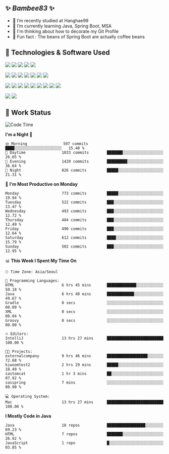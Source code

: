 ##  ✨ _Bambee83_ ✨ 

- 🔭 I’m recently studied at Hanghae99
- 🌱 I’m currently learning Java, Spring Boot, MSA
- 🤔 I'm thinking about how to decorate my Git Profile
- 🪹 Fun fact : The beans of Spring Boot are actually coffee beans 

<!-- - 💬 Ask me about ...
- 📫 How to reach me: ...
- 😄 Pronouns: ...
- 👯 I’m looking to collaborate on ...-->

## 🔧  Technologies & Software Used

<img src="https://img.shields.io/badge/Java-007396?style=flat-round&logo=OpenJDK&logoColor=white"/> <img src="https://img.shields.io/badge/Spring-6DB33F?style=flat-round&logo=spring&logoColor=white"/>   <img src="https://img.shields.io/badge/SpringBoot-6DB33F?style=flat-round&logo=springboot&logoColor=white"/>  <img src="https://img.shields.io/badge/SpringSecurity-6DB33F?style=flat-round&logo=SpringSecurity&logoColor=white"/>   <img src="https://img.shields.io/badge/JSON Web Token-000000?style=flat-round&logo=JSON Web Tokens&logoColor=white"/> 

<img src="https://img.shields.io/badge/github-181717?style=flat-round&logo=github&logoColor=white"/> <img src="https://img.shields.io/badge/git-F05032?style=flat-round&logo=git&logoColor=white"/> <img src="https://img.shields.io/badge/githubactions-2088FF?style=flat-round&logo=githubactions&logoColor=white"/>  <img src="https://img.shields.io/badge/Gradle-02303A?style=flat-round&logo=Gradle&logoColor=white"/>  <img src="https://img.shields.io/badge/IntelliJIDEA-000000?style=flat-round&logo=IntelliJIDEA&logoColor=white"/>  <img src="https://img.shields.io/badge/Postman-FF6C37?style=flat-round&logo=Postman&logoColor=white"/>  <img src="https://img.shields.io/badge/Sourcetree-0052CC?style=flat-round&logo=Sourcetree&logoColor=white"/>

<img src="https://img.shields.io/badge/AmazonS3-569A31?style=flat-round&logo=AmazonS3&logoColor=white"/>  <img src="https://img.shields.io/badge/AmazonEC2-FF9900?style=flat-round&logo=AmazonEC2&logoColor=white"/>  <img src="https://img.shields.io/badge/AmazonRDS-527FFF?style=flat-round&logo=AmazonRDS&logoColor=white"/>  <img src="https://img.shields.io/badge/MySQL-4479A1?style=flat-round&logo=MySQL&logoColor=white"/>  <img src="https://img.shields.io/badge/MongoDB-47A248?style=flat-round&logo=MongoDB&logoColor=white"/> <img src="https://img.shields.io/badge/Ubuntu-E95420?style=flat-round&logo=Ubuntu&logoColor=white"/> <img src="https://img.shields.io/badge/FileZilla-BF0000?style=flat-round&logo=filezilla&logoColor=white"/> <img src="https://img.shields.io/badge/Notion-000000?style=flat-round&logo=Notion&logoColor=white"/> <img src="https://img.shields.io/badge/Slack-F06A6A?style=flat-round&logo=slack&logoColor=white"/>

<img src="https://img.shields.io/badge/AmazonCloudfront-3693F3?style=flat-round&logo=iCloud&logoColor=white"/> <img src="https://img.shields.io/badge/ApacheJMeter-D22128?style=flat-round&logo=apachejmeter&logoColor=white"/> 
 
<!-- Markdown lang
[![Bambee83 Badge](https://img.shields.io/badge/Bambee83'blog-4A154B.svg?&style=for-the-badge&logo=Bloglovin&link=https://blog.naver.com/bambee83)](https://blog.naver.com/bambee83)
## 🚀  GitHub stats & Top Langs
[![Bambee83's GitHub stats-Dark](https://github-readme-stats.vercel.app/api?username=bambee83&show_icons=true&theme=dark#gh-dark-mode-only)]((https://github.com/bambee83/github-readme-stats#gh-dark-mode-only))
![Top Langs-Dark](https://github-readme-stats.vercel.app/api/top-langs/?username=bambee83&layout=compact&theme=dark#gh-dark-mode-only)
## 🐳   Project
[mini project - SeoulCulturePort](https://github.com/event-information)
[clone coding - Instaclone](https://github.com/instaclone8)
[final project - emotrak](https://github.com/EmoTrak)
[![bambee83's wakatime stats](https://github-readme-stats.vercel.app/api/wakatime?username=bambee83)]
 -->
## 🐳 Work Status
<!--START_SECTION:waka-->
![Code Time](http://img.shields.io/badge/Code%20Time-277%20hrs%2040%20mins-blue)

**I'm a Night 🦉** 

```text
🌞 Morning                597 commits         ████░░░░░░░░░░░░░░░░░░░░░   15.40 % 
🌆 Daytime                1033 commits        ███████░░░░░░░░░░░░░░░░░░   26.65 % 
🌃 Evening                1420 commits        █████████░░░░░░░░░░░░░░░░   36.64 % 
🌙 Night                  826 commits         █████░░░░░░░░░░░░░░░░░░░░   21.31 % 
```
📅 **I'm Most Productive on Monday** 

```text
Monday                   773 commits         █████░░░░░░░░░░░░░░░░░░░░   19.94 % 
Tuesday                  522 commits         ███░░░░░░░░░░░░░░░░░░░░░░   13.47 % 
Wednesday                493 commits         ███░░░░░░░░░░░░░░░░░░░░░░   12.72 % 
Thursday                 484 commits         ███░░░░░░░░░░░░░░░░░░░░░░   12.49 % 
Friday                   490 commits         ███░░░░░░░░░░░░░░░░░░░░░░   12.64 % 
Saturday                 612 commits         ████░░░░░░░░░░░░░░░░░░░░░   15.79 % 
Sunday                   502 commits         ███░░░░░░░░░░░░░░░░░░░░░░   12.95 % 
```


📊 **This Week I Spent My Time On** 

```text
🕑︎ Time Zone: Asia/Seoul

💬 Programming Languages: 
HTML                     6 hrs 45 mins       █████████████░░░░░░░░░░░░   50.18 % 
Java                     6 hrs 40 mins       ████████████░░░░░░░░░░░░░   49.67 % 
Gradle                   0 secs              ░░░░░░░░░░░░░░░░░░░░░░░░░   00.09 % 
XML                      0 secs              ░░░░░░░░░░░░░░░░░░░░░░░░░   00.04 % 
Groovy                   0 secs              ░░░░░░░░░░░░░░░░░░░░░░░░░   00.00 % 

🔥 Editors: 
IntelliJ                 13 hrs 27 mins      █████████████████████████   100.00 % 

🐱‍💻 Projects: 
externalcompany          9 hrs 46 mins       ██████████████████░░░░░░░   72.68 % 
kiwoomtest2              2 hrs 29 mins       █████░░░░░░░░░░░░░░░░░░░░   18.49 % 
sastomcat                1 hr 3 mins         ██░░░░░░░░░░░░░░░░░░░░░░░   07.92 % 
sasspring                7 mins              ░░░░░░░░░░░░░░░░░░░░░░░░░   00.90 % 

💻 Operating System: 
Mac                      13 hrs 27 mins      █████████████████████████   100.00 % 
```

**I Mostly Code in Java** 

```text
Java                     18 repos            █████████████████░░░░░░░░   69.23 % 
HTML                     7 repos             ███████░░░░░░░░░░░░░░░░░░   26.92 % 
JavaScript               1 repo              █░░░░░░░░░░░░░░░░░░░░░░░░   03.85 % 
```




<!--END_SECTION:waka-->
